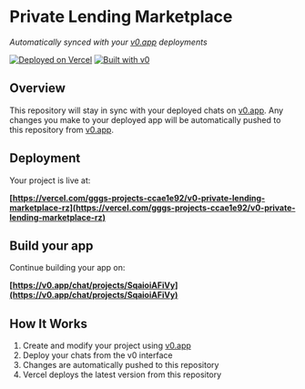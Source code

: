 # Private Lending Marketplace

*Automatically synced with your [v0.app](https://v0.app) deployments*

[![Deployed on Vercel](https://img.shields.io/badge/Deployed%20on-Vercel-black?style=for-the-badge&logo=vercel)](https://vercel.com/gggs-projects-ccae1e92/v0-private-lending-marketplace-rz)
[![Built with v0](https://img.shields.io/badge/Built%20with-v0.app-black?style=for-the-badge)](https://v0.app/chat/projects/SqaioiAFiVy)

## Overview

This repository will stay in sync with your deployed chats on [v0.app](https://v0.app).
Any changes you make to your deployed app will be automatically pushed to this repository from [v0.app](https://v0.app).

## Deployment

Your project is live at:

**[https://vercel.com/gggs-projects-ccae1e92/v0-private-lending-marketplace-rz](https://vercel.com/gggs-projects-ccae1e92/v0-private-lending-marketplace-rz)**

## Build your app

Continue building your app on:

**[https://v0.app/chat/projects/SqaioiAFiVy](https://v0.app/chat/projects/SqaioiAFiVy)**

## How It Works

1. Create and modify your project using [v0.app](https://v0.app)
2. Deploy your chats from the v0 interface
3. Changes are automatically pushed to this repository
4. Vercel deploys the latest version from this repository
